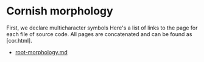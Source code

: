 # Cornish morphology

First, we declare multicharacter symbols
Here's a list of links to the page for each file of source code. All pages are concatenated and can be found as [cor.html].


* [root-morphology.md](root-morphology.md)
